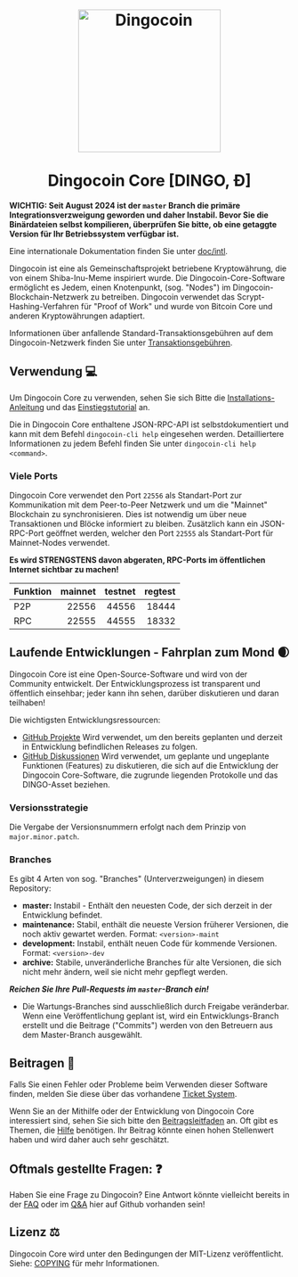 <h1 align="center">
<img src="https://raw.githubusercontent.com/dingocoin/dingocoin/master/share/pixmaps/dingocoin256.svg" alt="Dingocoin" width="256"/>
<br/><br/>
Dingocoin Core [DINGO, Ð]  
</h1>

**WICHTIG: Seit August 2024 ist der `master` Branch die primäre Integrationsverzweigung geworden und daher Instabil.
Bevor Sie die Binärdateien selbst kompilieren, überprüfen Sie bitte, ob eine getaggte Version für Ihr Betriebssystem verfügbar ist.**
 
Eine internationale Dokumentation finden Sie unter [doc/intl](doc/intl/README.md).
 
Dingocoin ist eine als Gemeinschaftsprojekt betriebene Kryptowährung, die von einem Shiba-Inu-Meme inspiriert wurde.
Die Dingocoin-Core-Software ermöglicht es Jedem, einen Knotenpunkt, (sog. "Nodes") im Dingocoin-Blockchain-Netzwerk zu betreiben.
Dingocoin verwendet das Scrypt-Hashing-Verfahren für "Proof of Work" und wurde von Bitcoin Core und anderen Kryptowährungen adaptiert.
 
Informationen über anfallende Standard-Transaktionsgebühren auf dem Dingocoin-Netzwerk finden Sie unter [Transaktionsgebühren](doc/fee-recommendation.md).
 
## Verwendung 💻
 
Um Dingocoin Core zu verwenden, sehen Sie sich Bitte die [Installations-Anleitung](INSTALL.md) und das [Einstiegstutorial](doc/getting-started.md) an.
 
Die in Dingocoin Core enthaltene JSON-RPC-API ist selbstdokumentiert und kann mit dem Befehl `dingocoin-cli help` eingesehen werden. Detailliertere Informationen zu jedem Befehl finden Sie unter `dingocoin-cli help <command>`.
 
### Viele Ports

Dingocoin Core verwendet den Port `22556` als Standart-Port zur Kommunikation
mit dem Peer-to-Peer Netzwerk und um die "Mainnet" Blockchain zu synchronisieren.
Dies ist notwendig um über neue Transaktionen und Blöcke informiert zu bleiben.
Zusätzlich kann ein JSON-RPC-Port geöffnet werden, welcher den Port `22555` als Standart-Port für Mainnet-Nodes verwendet.

**Es wird STRENGSTENS davon abgeraten, RPC-Ports im öffentlichen Internet sichtbar zu machen!**

| Funktion | mainnet | testnet | regtest |
| :------- | ------: | ------: | ------: |
| P2P      |   22556 |   44556 |   18444 |
| RPC      |   22555 |   44555 |   18332 |

## Laufende Entwicklungen - Fahrplan zum Mond 🌒

Dingocoin Core ist eine Open-Source-Software und wird von der Community entwickelt.
Der Entwicklungsprozess ist transparent und öffentlich einsehbar; jeder kann ihn sehen, darüber diskutieren und daran teilhaben!

Die wichtigsten Entwicklungsressourcen:

* [GitHub Projekte](https://github.com/dingocoin/dingocoin/projects) 
  Wird verwendet, um den bereits geplanten und derzeit in Entwicklung befindlichen Releases zu folgen.
* [GitHub Diskussionen](https://github.com/dingocoin/dingocoin/discussions)
  Wird verwendet, um geplante und ungeplante Funktionen (Features) zu diskutieren, die sich auf die Entwicklung der Dingocoin Core-Software, die zugrunde liegenden Protokolle und das DINGO-Asset beziehen.

### Versionsstrategie

Die Vergabe der Versionsnummern erfolgt nach dem Prinzip von ```major.minor.patch```.

### Branches
Es gibt 4 Arten von sog. "Branches" (Unterverzweigungen) in diesem Repository:

- **master:** Instabil - Enthält den neuesten Code, der sich derzeit in der Entwicklung befindet.
- **maintenance:** Stabil, enthält die neueste Version früherer Versionen, die noch aktiv gewartet werden. Format: ```<version>-maint```
- **development:** Instabil, enthält neuen Code für kommende Versionen. Format: ```<version>-dev```
- **archive:** Stabile, unveränderliche Branches für alte Versionen, die sich nicht mehr ändern, weil sie nicht mehr gepflegt werden.

***Reichen Sie Ihre Pull-Requests im `master`-Branch ein!***

* Die Wartungs-Branches sind ausschließlich durch Freigabe veränderbar. Wenn eine Veröffentlichung geplant ist, wird ein Entwicklungs-Branch erstellt und die Beitrage ("Commits") werden von den Betreuern aus dem Master-Branch ausgewählt.

## Beitragen 🤝
 
Falls Sie einen Fehler oder Probleme beim Verwenden dieser Software finden, melden Sie diese über das vorhandene [Ticket System](https://github.com/dingocoin/dingocoin/issues/new?assignees=&labels=bug&template=bug_report.md&title=%5Bbug%5D+).
 
Wenn Sie an der Mithilfe oder der Entwicklung von Dingocoin Core interessiert sind, sehen Sie sich bitte den [Beitragsleitfaden](CONTRIBUTING.md) an.
Oft gibt es Themen, die [Hilfe](https://github.com/dingocoin/dingocoin/labels/help%20wanted) benötigen. Ihr Beitrag könnte einen hohen Stellenwert haben und wird daher auch sehr geschätzt.
 
## Oftmals gestellte Fragen: ❓
 
Haben Sie eine Frage zu Dingocoin? Eine Antwort könnte vielleicht bereits in der [FAQ](doc/FAQ.md) oder im
[Q&A](https://github.com/dingocoin/dingocoin/discussions/categories/q-a) hier auf Github vorhanden sein!
 
## Lizenz ⚖️
 
Dingocoin Core wird unter den Bedingungen der MIT-Lizenz veröffentlicht.
Siehe: [COPYING](COPYING) für mehr Informationen.
